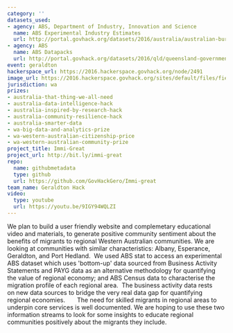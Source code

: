 ```yaml
---
category: ''
datasets_used:
- agency: ABS, Department of Industry, Innovation and Science
  name: ABS Experimental Industry Estimates
  url: http://portal.govhack.org/datasets/2016/australia/australian-bureau-of-statistics/experimental-industry-estimates.html
- agency: ABS
  name: ABS Datapacks
  url: http://portal.govhack.org/datasets/2016/qld/queensland-government/australian-bureau-of-statistics-datapacks.html
event: geraldton
hackerspace_url: https://2016.hackerspace.govhack.org/node/2491
image_url: https://2016.hackerspace.govhack.org/sites/default/files/field/image/Australia-immigration-890x395_c.jpg
jurisdiction: wa
prizes:
- australia-that-thing-we-all-need
- australia-data-intelligence-hack
- australia-inspired-by-research-hack
- australia-community-resilience-hack
- australia-smarter-data
- wa-big-data-and-analytics-prize
- wa-western-australian-citizenship-price
- wa-western-australian-community-prize
project_title: Immi-Great
project_url: http://bit.ly/immi-great
repo:
  name: githubmetadata
  type: github
  url: https://github.com/GovHackGero/Immi-great
team_name: Geraldton Hack
video:
  type: youtube
  url: https://youtu.be/9IGY94WQLZI
---
```


We plan to build a user friendly website and complemetary educational video and materials, to generate positive community sentiment about the benefits of migrants to regional Western Australian communities.
We are looking at communities with similar characteristics:
Albany,
Esperance, 
Geraldton, and
Port Hedland. 
We used ABS stat to access an experimental ABS dataset which uses 'bottom-up' data sourced from Business Activity Statements and PAYG data as an alternative methodology for quantifying the value of regional economy; and ABS Census data to characterise the migration profile of each regional area.  The business activity data rests on new data sources to bridge the very real data gap for quantifying regional economies.      
The need for skilled migrants in regional areas to underpin core services is well documented. We are hoping to use these two information streams to look for some insights to educate regional communities positively about the migrants they include.
